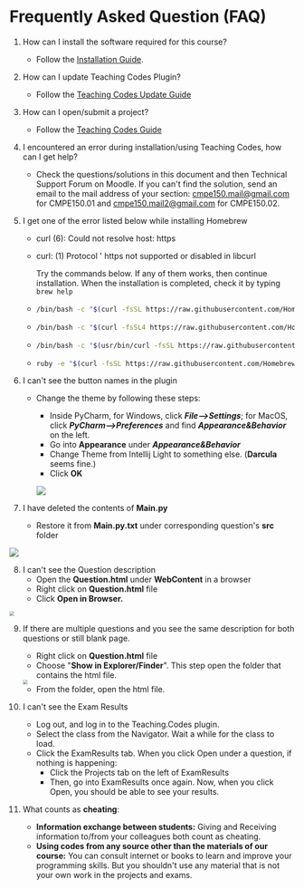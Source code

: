 # Frequently Asked Question (FAQ)

1. How can I install the software required for this course?
   * Follow the [Installation Guide](InstallationGuide.md).

2. How can I update Teaching Codes Plugin?
   * Follow the [Teaching Codes Update Guide](TeachingCodesGuide.md)

3. How can I open/submit a project?
   * Follow the [Teaching Codes Guide](TeachingCodesGuide.md)

4. I encountered an error during installation/using Teaching Codes, how can I get help?
   * Check the questions/solutions in this document and then Technical Support Forum on Moodle. If you can't find the solution, send an email to the mail address of your section: cmpe150.mail@gmail.com for CMPE150.01 and cmpe150.mail2@gmail.com for CMPE150.02.

5. I get one of the error listed below while installing Homebrew 

   * curl (6): Could not resolve host: https
   * curl: (1) Protocol ' https not supported or disabled in libcurl

     Try the commands below. If any of them works, then continue installation. When the installation is completed, check it by typing ```brew help```

   * ```bash
     /bin/bash -c "$(curl -fsSL https://raw.githubusercontent.com/Homebrew/install/master/install.sh)"	
     ```

   * ```bash 
     /bin/bash -c "$(curl -fsSL4 https://raw.githubusercontent.com/Homebrew/install/master/install.sh)"
     ```

   * ```bash
     /bin/bash -c "$(usr/bin/curl -fsSL https://raw.githubusercontent.com/Homebrew/install/master/install.sh)"
     ```

   * ```bash
     ruby -e "$(curl -fsSL https://raw.githubusercontent.com/Homebrew/install/master/install)"
     ```

6. I can't see the button names in the plugin <a name="button"></a>

   * Change the theme by following these steps:

     * Inside PyCharm, for Windows, click ***File-->Settings***; for MacOS, click ***PyCharm-->Preferences*** and find ***Appearance&Behavior*** on the left. 
     * Go into **Appearance** under ***Appearance&Behavior*** 
     * Change Theme from Intellij Light to something else. (**Darcula** seems fine.)
     * Click **OK**

     ![](figures/ChangeTheme.png)

7. I have deleted the contents of **Main.py** <a name="mainpy"></a>
   * Restore it from **Main.py.txt** under corresponding question's **src** folder

![](figures/Maintxt.png)

8. I can't see the Question description <a name="description"></a>
   * Open the **Question.html** under **WebContent** in a browser
   * Right click on **Question.html** file
   * Click **Open in Browser.** 

<img src="figures/HTML_Browser.png"  style="zoom:50%;" />

9. If there are multiple questions and you see the same description for both questions or still blank page. 

   * Right click on **Question.html** file
   * Choose "**Show in Explorer/Finder**". This step open the folder that contains the html file.

   <img src="figures/HTML_Explorer.png" style="zoom: 50%;" />

   * From the folder, open the html file.

10. I can't see the Exam Results <a name="examresults"></a>

    * Log out, and log in to the Teaching.Codes plugin.	
    * Select the class from the Navigator. Wait a while for the class to load. 
    * Click the ExamResults tab. When you click Open under a question, if nothing is happening:
      * Click the Projects tab on the left of ExamResults
      * Then, go into ExamResults once again. Now, when you click Open, you should be able to see your results. 

11. What counts as **cheating**:
    * **Information exchange between students:** Giving and Receiving information to/from your colleagues both count as cheating.
    * **Using codes from any source other than the materials of our course:** You can consult internet or books to learn and improve your programming skills. But you shouldn't use any material that is not your own work in the projects and exams.